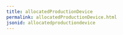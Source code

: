 ```yaml
---
title: allocatedProductionDevice
permalink: allocatedProductionDevice.html
jsonid: allocatedproductiondevice
---
```

